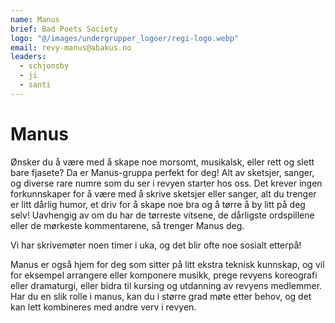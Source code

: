 ```yaml
---
name: Manus
brief: Bad Poets Society
logo: "@/images/undergrupper_logoer/regi-logo.webp"
email: revy-manus@abakus.no
leaders:
  - schjonsby
  - ji
  - santi
---
```


# Manus

Ønsker du å være med å skape noe morsomt, musikalsk, eller rett og slett bare
fjasete? Da er Manus-gruppa perfekt for deg! Alt av sketsjer, sanger, og diverse
rare numre som du ser i revyen starter hos oss. Det krever ingen forkunnskaper
for å være med å skrive sketsjer eller sanger, alt du trenger er litt dårlig
humor, et driv for å skape noe bra og å tørre å by litt på deg selv! Uavhengig
av om du har de tørreste vitsene, de dårligste ordspillene eller de mørkeste
kommentarene, så trenger Manus deg.

Vi har skrivemøter noen timer i uka, og det blir ofte noe sosialt etterpå!

Manus er også hjem for deg som sitter på litt ekstra teknisk kunnskap, og vil
for eksempel arrangere eller komponere musikk, prege revyens koreografi eller
dramaturgi, eller bidra til kursing og utdanning av revyens medlemmer. Har du
en slik rolle i manus, kan du i større grad møte etter behov, og det kan lett
kombineres med andre verv i revyen.
